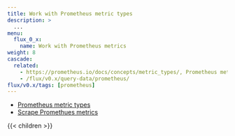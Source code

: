 ```yaml
---
title: Work with Prometheus metric types
description: >
  ...
menu:
  flux_0_x:
    name: Work with Prometheus metrics
weight: 8
cascade:
  related:
    - https://prometheus.io/docs/concepts/metric_types/, Prometheus metric types
    - /flux/v0.x/query-data/prometheus/
flux/v0.x/tags: [prometheus]
---
```



- [Prometheus metric types](https://prometheus.io/docs/concepts/metric_types/)
- [Scrape Promethues metrics](/flux/v0.x/query-data/prometheus/)

{{< children >}}